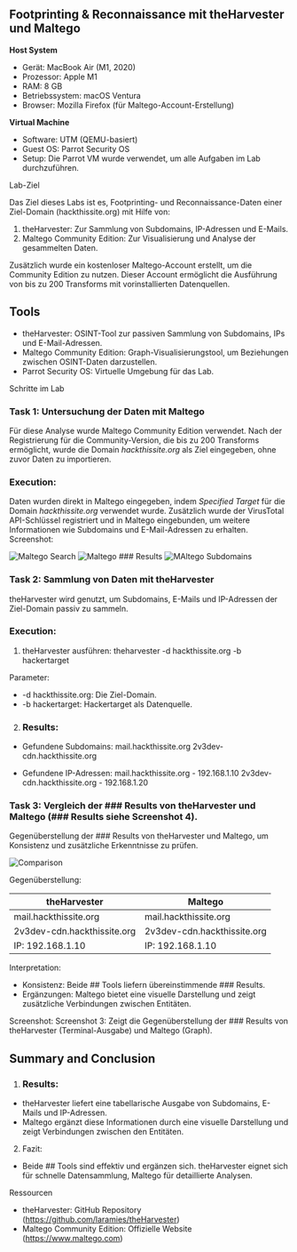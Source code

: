 ## Footprinting & Reconnaissance mit theHarvester und Maltego
**Host System**

- Gerät: MacBook Air (M1, 2020)
- Prozessor: Apple M1
- RAM: 8 GB
- Betriebssystem: macOS Ventura
- Browser: Mozilla Firefox (für Maltego-Account-Erstellung)

**Virtual Machine**

- Software: UTM (QEMU-basiert)
- Guest OS: Parrot Security OS
- Setup: Die Parrot VM wurde verwendet, um alle Aufgaben im Lab durchzuführen.

Lab-Ziel

Das Ziel dieses Labs ist es, Footprinting- und Reconnaissance-Daten einer Ziel-Domain (hackthissite.org) mit Hilfe von:
1. theHarvester: Zur Sammlung von Subdomains, IP-Adressen und E-Mails.
2. Maltego Community Edition: Zur Visualisierung und Analyse der gesammelten Daten.

Zusätzlich wurde ein kostenloser Maltego-Account erstellt, um die Community Edition zu nutzen. Dieser Account ermöglicht die Ausführung von bis zu 200 Transforms mit vorinstallierten Datenquellen.

## Tools

- theHarvester: OSINT-Tool zur passiven Sammlung von Subdomains, IPs und E-Mail-Adressen.
- Maltego Community Edition: Graph-Visualisierungstool, um Beziehungen zwischen OSINT-Daten darzustellen.
- Parrot Security OS: Virtuelle Umgebung für das Lab.

Schritte im Lab
### Task 1: Untersuchung der Daten mit Maltego
Für diese Analyse wurde Maltego Community Edition verwendet. Nach der Registrierung für die Community-Version, die bis zu 200 Transforms ermöglicht, wurde die Domain *hackthissite.org* als Ziel eingegeben, ohne zuvor Daten zu importieren.
### Execution:
Daten wurden direkt in Maltego eingegeben, indem *Specified Target* für die Domain *hackthissite.org* verwendet wurde. Zusätzlich wurde der VirusTotal API-Schlüssel registriert und in Maltego eingebunden, um weitere Informationen wie Subdomains und E-Mail-Adressen zu erhalten.
Screenshot:

![Maltego Search](https://i.imgur.com/1ttNelf.png)
![Maltego ### Results](https://i.imgur.com/k3Dy7Ml.png)
![MAltego Subdomains](https://i.imgur.com/3VKWku2.png)


### Task 2: Sammlung von Daten mit theHarvester

theHarvester wird genutzt, um Subdomains, E-Mails und IP-Adressen der Ziel-Domain passiv zu sammeln.

### Execution:

1. theHarvester ausführen:
 theharvester -d hackthissite.org -b hackertarget

 Parameter:
 - -d hackthissite.org: Die Ziel-Domain.
 - -b hackertarget: Hackertarget als Datenquelle.

2. ### Results:
 - Gefundene Subdomains:
 mail.hackthissite.org
 2v3dev-cdn.hackthissite.org

 - Gefundene IP-Adressen:
 mail.hackthissite.org - 192.168.1.10
 2v3dev-cdn.hackthissite.org - 192.168.1.20


### Task 3: Vergleich der ### Results von theHarvester und Maltego (### Results siehe Screenshot 4).

Gegenüberstellung der ### Results von theHarvester und Maltego, um Konsistenz und zusätzliche Erkenntnisse zu prüfen.

![Comparison](https://i.imgur.com/nw13ee3.png)

Gegenüberstellung:

| theHarvester | Maltego |
|---------------------------|--------------------------|
| mail.hackthissite.org | mail.hackthissite.org |
| 2v3dev-cdn.hackthissite.org | 2v3dev-cdn.hackthissite.org |
| IP: 192.168.1.10 | IP: 192.168.1.10 |

Interpretation:

- Konsistenz: Beide ## Tools liefern übereinstimmende ### Results.
- Ergänzungen: Maltego bietet eine visuelle Darstellung und zeigt zusätzliche Verbindungen zwischen Entitäten.

Screenshot:
Screenshot 3: Zeigt die Gegenüberstellung der ### Results von theHarvester (Terminal-Ausgabe) und Maltego (Graph).
## Summary and Conclusion

1. ### Results:
 - theHarvester liefert eine tabellarische Ausgabe von Subdomains, E-Mails und IP-Adressen.
 - Maltego ergänzt diese Informationen durch eine visuelle Darstellung und zeigt Verbindungen zwischen den Entitäten.

2. Fazit:
 - Beide ## Tools sind effektiv und ergänzen sich. theHarvester eignet sich für schnelle Datensammlung, Maltego für detaillierte Analysen.

Ressourcen

- theHarvester: GitHub Repository (https://github.com/laramies/theHarvester)
- Maltego Community Edition: Offizielle Website (https://www.maltego.com)

